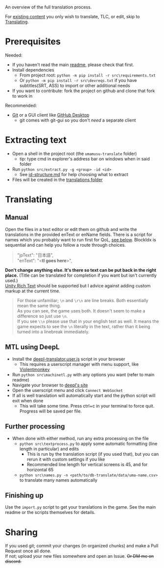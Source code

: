 An overview of the full translation process.

For [existing content](translations/) you only wish to translate, TLC, or edit, skip to [Translating](#Translating).

# Prerequisites

Needed:
- If you haven't read the main [readme](readme.md), please check that first.
- Install dependencies
    - From project root: `python -m pip install -r src\requirements.txt`
    - Or `python -m pip install -r src\devreqs.txt` if you have subtitles(SRT, ASS) to import or other additional needs
-  If you want to contribute: fork the project on github and clone that fork to work in

Recommended:    
- [Git](https://git-scm.com/downloads) or a GUI client like [GitHub Desktop](https://desktop.github.com/)
    - git comes with git-gui so you don't *need* a separate client

# Extracting text

- Open a shell in the project root (the `umamusu-translate` folder)
    - tip: type cmd in explorer's address bar on windows when in said folder
- Run `python src/extract.py -g <group> -id <id>`
    - See [id-structure.md](id-structure.md) for help choosing what to extract
- Files will be created in the [translations folder](translations/)

# Translating
## Manual
Open the files in a text editor or edit them on github and write the translations in the provided enText or enName fields. There is a script for names which you probably want to run first for QoL, [see below](#further-processing). BlockIdx is sequential and can help you follow a route through choices.

> "jpText": "日本語",  
> "enText": "\<**tl goes here**\>",

**Don't change anything else. It's there so text can be put back in the right place.** (Title can be translated for completion if you want but isn't currently used.)  
[Unity Rich Text](https://docs.unity3d.com/Packages/com.unity.ugui@1.0/manual/StyledText.html) should be supported but I advice against adding custom markup at the current time.

> For those unfamiliar; `\n` and `\r\n` are line breaks. Both essentially mean the same thing.  
> As you can see, the game uses both. It doesn't seem to make a difference so just use `\n`.  
> If you see `\\n` please use that in your english text as well. It means the game expects to see the `\n` literally in the text, rather than it being turned into a linebreak immediately.  


## MTL using DeepL

- Install the [deepl-translator.user.js](https://cdn.jsdelivr.net/gh/noccu/umamusu-translate@master/src/deepl-translator.user.js) script in your browser
    - This requires a userscript manager with menu support, like [Violentmonkey](https://violentmonkey.github.io/)
- Run `python src\machinetl.py` with any options you want (refer to main readme)
- Navigate your browser to [deepl's site](https://www.deepl.com/en/translator)
- Open the userscript menu and click `Connect WebSocket`
- If all is well translation will automatically start and the python script will exit when done
    - This will take some time. Press ctrl+c in your terminal to force quit. Progress will be saved per file.

## Further processing    
- When done with either method, run any extra processing on the file
    - `python src\textprocess.py` to apply some automatic formatting (line length in particular) and edits
        - This is run by the translation script (if you used that), but you can rerun it with custom settings if you like
        - Recommended line length for vertical screens is 45, and for horizontal 65  
    - `python src\names.py -n <path/to/db-translate/data/uma-name.csv>` to translate many names automatically

## Finishing up

Use the `import.py` script to get your translations in the game. See the main readme or the scripts themselves for details.

# Sharing

If you used git; commit your changes (in organized chunks) and make a Pull Request once all done.  
If not; upload your new files somewhere and open an Issue. ~~Or DM me on discord.~~
